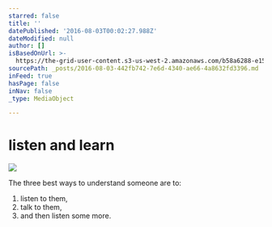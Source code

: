 ```yaml
---
starred: false
title: ''
datePublished: '2016-08-03T00:02:27.988Z'
dateModified: null
author: []
isBasedOnUrl: >-
  https://the-grid-user-content.s3-us-west-2.amazonaws.com/b58a6288-e15d-4cc1-b811-cd7c1edc7a96.jpg
sourcePath: _posts/2016-08-03-442fb742-7e6d-4340-ae66-4a8632fd3396.md
inFeed: true
hasPage: false
inNav: false
_type: MediaObject

---
```

# listen and learn
![](https://the-grid-user-content.s3-us-west-2.amazonaws.com/b58a6288-e15d-4cc1-b811-cd7c1edc7a96.jpg)

The three best ways to understand someone are to:

1. listen to them,
2. talk to them,
3. and then listen some more.